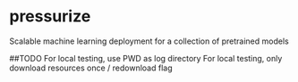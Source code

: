 # pressurize
Scalable machine learning deployment for a collection of pretrained models

##TODO
For local testing, use PWD as log directory
For local testing, only download resources once / redownload flag